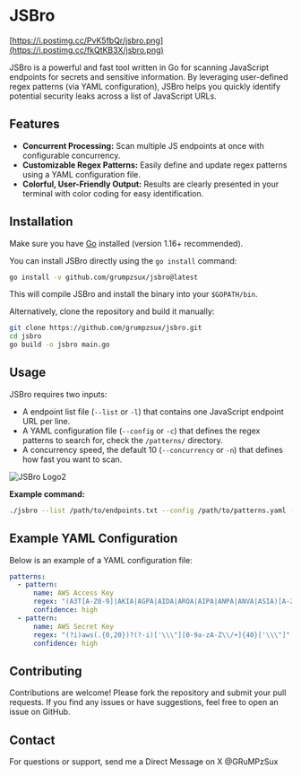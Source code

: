 # JSBro

[https://i.postimg.cc/PvK5fbQr/jsbro.png](https://i.postimg.cc/fkQtKB3X/jsbro.png)

JSBro is a powerful and fast tool written in Go for scanning JavaScript endpoints for secrets and sensitive information. By leveraging user-defined regex patterns (via YAML configuration), JSBro helps you quickly identify potential security leaks across a list of JavaScript URLs.

## Features

- **Concurrent Processing:** Scan multiple JS endpoints at once with configurable concurrency.
- **Customizable Regex Patterns:** Easily define and update regex patterns using a YAML configuration file.
- **Colorful, User-Friendly Output:** Results are clearly presented in your terminal with color coding for easy identification.

## Installation

Make sure you have [Go](https://golang.org/dl/) installed (version 1.16+ recommended).

You can install JSBro directly using the `go install` command:

```bash
go install -v github.com/grumpzsux/jsbro@latest
```
This will compile JSBro and install the binary into your `$GOPATH/bin`.

Alternatively, clone the repository and build it manually:
```bash
git clone https://github.com/grumpzsux/jsbro.git
cd jsbro
go build -o jsbro main.go
```
## Usage
JSBro requires two inputs:
- A endpoint list file (`--list` or `-l`) that contains one JavaScript endpoint URL per line.
- A YAML configuration file (`--config` or `-c`) that defines the regex patterns to search for, check the `/patterns/` directory.
- A concurrency speed, the default 10 (`--concurrency` or `-n`) that defines how fast you want to scan.

![JSBro Logo2](https://i.postimg.cc/PvK5fbQr/jsbro.png)

**Example command:**
```bash
./jsbro --list /path/to/endpoints.txt --config /path/to/patterns.yaml --concurrency 10
```
## Example YAML Configuration

Below is an example of a YAML configuration file:
```yaml
patterns:
  - pattern:
      name: AWS Access Key
      regex: "(A3T[A-Z0-9]|AKIA|AGPA|AIDA|AROA|AIPA|ANPA|ANVA|ASIA)[A-Z0-9]{16}"
      confidence: high
  - pattern:
      name: AWS Secret Key
      regex: "(?i)aws(.{0,20})?(?-i)['\\\"][0-9a-zA-Z\\/+]{40}['\\\"]"
      confidence: high
```

## Contributing
Contributions are welcome! Please fork the repository and submit your pull requests. If you find any issues or have suggestions, feel free to open an issue on GitHub.

## Contact
For questions or support, send me a Direct Message on X @GRuMPzSux
